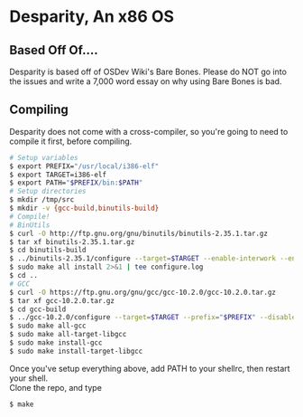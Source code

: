 # Desparity, An x86 OS

## Based Off Of....
Desparity is based off of OSDev Wiki's Bare Bones. Please do NOT go into the issues and write a 7,000 word essay on why using Bare Bones is bad.

## Compiling

Desparity does not come with a cross-compiler, so you're going to need to compile it first, before compiling.
```sh
# Setup variables
$ export PREFIX="/usr/local/i386-elf"
$ export TARGET=i386-elf
$ export PATH="$PREFIX/bin:$PATH"
# Setup directories
$ mkdir /tmp/src
$ mkdir -v {gcc-build,binutils-build}
# Compile!
# BinUtils
$ curl -O http://ftp.gnu.org/gnu/binutils/binutils-2.35.1.tar.gz
$ tar xf binutils-2.35.1.tar.gz
$ cd binutils-build
$ ../binutils-2.35.1/configure --target=$TARGET --enable-interwork --enable-multilib --disable-nls --disable-werror --prefix=$PREFIX 2>&1 | tee configure.log
$ sudo make all install 2>&1 | tee configure.log
$ cd ..
# GCC
$ curl -O https://ftp.gnu.org/gnu/gcc/gcc-10.2.0/gcc-10.2.0.tar.gz
$ tar xf gcc-10.2.0.tar.gz
$ cd gcc-build
$ ../gcc-10.2.0/configure --target=$TARGET --prefix="$PREFIX" --disable-nls --disable-libssp --enable-languages=c++ --without-headers
$ sudo make all-gcc
$ sudo make all-target-libgcc
$ sudo make install-gcc
$ sudo make install-target-libgcc
```

Once you've setup everything above, add PATH to your shellrc, then restart your shell.\
Clone the repo, and type
```sh
$ make
```
